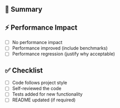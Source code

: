 <!-- 
🚀 NSXBet/rule Contribution Guidelines

Thank you for contributing! This template helps ensure high-quality contributions.
Please fill out the sections below and remove any that don't apply.

📋 REQUIREMENTS CHECKLIST (check before submitting):
- [ ] Tests pass (`make test`)
- [ ] Linter passes 100% clean (`make lint`) 
- [ ] Zero allocations maintained in hot paths (if touching core evaluation)
- [ ] Benchmarks included for performance changes
- [ ] Documentation updated if adding features

🔧 DEVELOPMENT COMMANDS:
- `make test` - Run all tests
- `make lint` - Run linter (must be 100% clean)
- `make bench` - Run benchmarks
- `make format` - Format code

⚡ PERFORMANCE REQUIREMENTS:
- Core evaluation must remain under 100ns
- Zero allocations during rule evaluation (0 allocs/op)
- Thread-safe for concurrent usage

📚 CONTRIBUTION TYPES:
- 🐛 Bug fixes: Include test case reproducing the issue
- ⚡ Performance: Include before/after benchmarks
- 🔧 Features: Include tests, benchmarks, and documentation
- 📖 Docs: Ensure accuracy and clarity

🧪 TESTING:
- Add tests for new features
- Include edge cases and error scenarios
- Property-to-property comparisons should have comprehensive coverage
- DateTime operations should include timezone edge cases

📖 DOCUMENTATION:
- Update README if adding features
- Include code examples for new operators
- Update compatibility section if changing behavior
- Follow existing documentation style

🔒 SECURITY:
- Never commit secrets or keys
- Follow defensive programming practices
- Handle edge cases gracefully (don't panic)

For detailed guidelines, see the Contributing section in README.md
-->

## 📝 Summary

<!-- Add here a brief description of what this PR does.--->

## ⚡ Performance Impact

<!-- For performance-related changes, include benchmarks -->

- [ ] No performance impact
- [ ] Performance improved (include benchmarks)
- [ ] Performance regression (justify why acceptable)

## ✅ Checklist

- [ ] Code follows project style
- [ ] Self-reviewed the code
- [ ] Tests added for new functionality
- [ ] README updated (if required)

